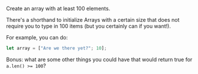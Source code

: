 Create an array with at least 100 elements.

<div class="hint">
  There's a shorthand to initialize Arrays with a certain size that does not require you to type in 100 items (but you certainly can if you want!).

  For example, you can do:
  ```rust
  let array = ["Are we there yet?"; 10];
  ```
</div>

Bonus: what are some other things you could have that would return true for `a.len() >= 100`?
